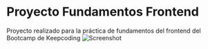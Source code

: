 # Proyecto Fundamentos Frontend

Proyecto realizado para la práctica de fundamentos del frontend del Bootcamp de Keepcoding
![Screenshot](assets/img/area.jpg)

